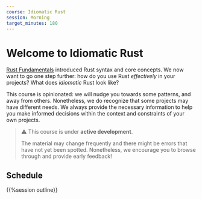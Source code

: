 ```yaml
---
course: Idiomatic Rust
session: Morning
target_minutes: 180
---
```


# Welcome to Idiomatic Rust

[Rust Fundamentals](../welcome-day-1.md) introduced Rust syntax and core
concepts. We now want to go one step further: how do you use Rust _effectively_
in your projects? What does _idiomatic_ Rust look like?

This course is opinionated: we will nudge you towards some patterns, and away
from others. Nonetheless, we do recognize that some projects may have different
needs. We always provide the necessary information to help you make informed
decisions within the context and constraints of your own projects.

> ⚠️ This course is under **active development**.
>
> The material may change frequently and there might be errors that have not yet
> been spotted. Nonetheless, we encourage you to browse through and provide
> early feedback!

## Schedule

{{%session outline}}
